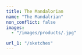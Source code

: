 ```yaml
---
title: The Mandalorian
name: "The Mandalrian"
non_conflict: false
images:
  - "/images/products/.jpg"

url_1: "/sketches"
---
```

